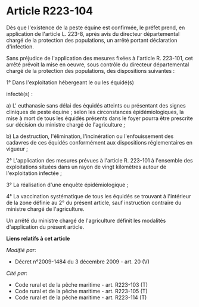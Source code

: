 # Article R223-104

Dès que l'existence de la peste équine est confirmée, le préfet prend, en application de l'article L. 223-8, après avis du
directeur départemental chargé de la protection des populations, un arrêté portant déclaration d'infection.

Sans préjudice de l'application des mesures fixées à l'article R. 223-101, cet arrêté prévoit la mise en oeuvre, sous
contrôle du directeur départemental chargé de la protection des populations, des dispositions suivantes :

1° Dans l'exploitation hébergeant le ou les équidé(s)

infecté(s) :

a) L' euthanasie sans délai des équidés atteints ou présentant des signes cliniques de peste équine ; selon les circonstances
épidémiologiques, la mise à mort de tous les équidés présents dans le foyer pourra être prescrite sur décision du ministre
chargé de l'agriculture ;

b) La destruction, l'élimination, l'incinération ou l'enfouissement des cadavres de ces équidés conformément aux dispositions
réglementaires en vigueur ;

2° L'application des mesures prévues à l'article R. 223-101 à l'ensemble des exploitations situées dans un rayon de vingt
kilomètres autour de l'exploitation infectée ;

3° La réalisation d'une enquête épidémiologique ;

4° La vaccination systématique de tous les équidés se trouvant à l'intérieur de la zone définie au 2° du présent article,
sauf instruction contraire du ministre chargé de l'agriculture.

Un arrêté du ministre chargé de l'agriculture définit les modalités d'application du présent article.

**Liens relatifs à cet article**

_Modifié par_:

  - Décret n°2009-1484 du 3 décembre 2009 - art. 20 (V)

_Cité par_:

  - Code rural et de la pêche maritime - art. R223-103 (T)
  - Code rural et de la pêche maritime - art. R223-105 (T)
  - Code rural et de la pêche maritime - art. R223-114 (T)
